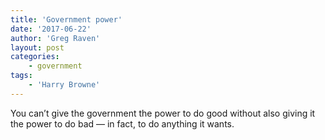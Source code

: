 ```yaml
---
title: 'Government power'
date: '2017-06-22'
author: 'Greg Raven'
layout: post
categories:
    - government
tags:
    - 'Harry Browne'
---
```


You can’t give the government the power to do good without also giving it the power to do bad — in fact, to do anything it wants.